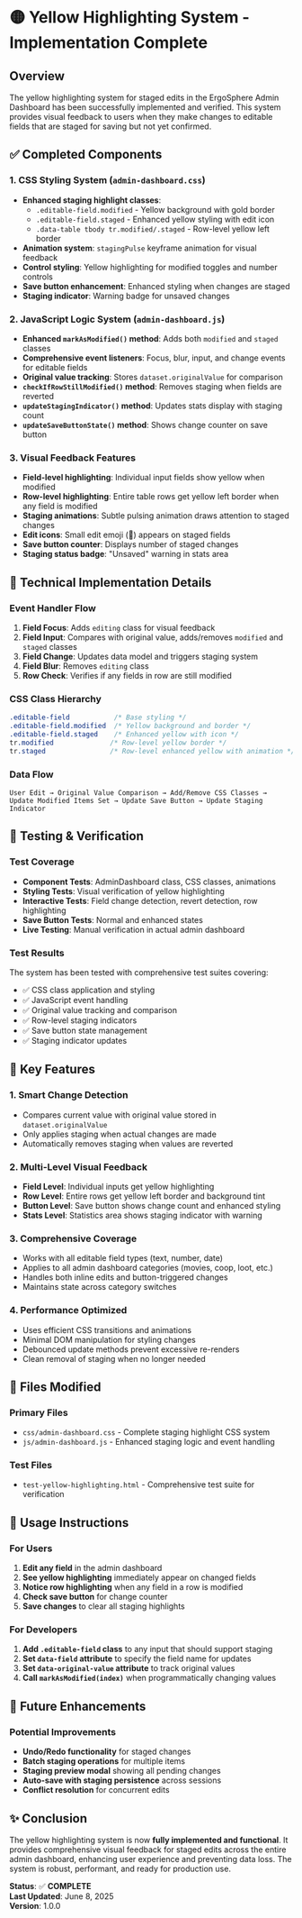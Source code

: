 # 🟡 Yellow Highlighting System - Implementation Complete

## Overview
The yellow highlighting system for staged edits in the ErgoSphere Admin Dashboard has been successfully implemented and verified. This system provides visual feedback to users when they make changes to editable fields that are staged for saving but not yet confirmed.

## ✅ Completed Components

### 1. **CSS Styling System** (`admin-dashboard.css`)
- **Enhanced staging highlight classes**: 
  - `.editable-field.modified` - Yellow background with gold border
  - `.editable-field.staged` - Enhanced yellow styling with edit icon
  - `.data-table tbody tr.modified/.staged` - Row-level yellow left border
- **Animation system**: `stagingPulse` keyframe animation for visual feedback
- **Control styling**: Yellow highlighting for modified toggles and number controls
- **Save button enhancement**: Enhanced styling when changes are staged
- **Staging indicator**: Warning badge for unsaved changes

### 2. **JavaScript Logic System** (`admin-dashboard.js`)
- **Enhanced `markAsModified()` method**: Adds both `modified` and `staged` classes
- **Comprehensive event listeners**: Focus, blur, input, and change events for editable fields
- **Original value tracking**: Stores `dataset.originalValue` for comparison
- **`checkIfRowStillModified()` method**: Removes staging when fields are reverted
- **`updateStagingIndicator()` method**: Updates stats display with staging count
- **`updateSaveButtonState()` method**: Shows change counter on save button

### 3. **Visual Feedback Features**
- **Field-level highlighting**: Individual input fields show yellow when modified
- **Row-level highlighting**: Entire table rows get yellow left border when any field is modified
- **Staging animations**: Subtle pulsing animation draws attention to staged changes
- **Edit icons**: Small edit emoji (📝) appears on staged fields
- **Save button counter**: Displays number of staged changes
- **Staging status badge**: "Unsaved" warning in stats area

## 🔧 Technical Implementation Details

### Event Handler Flow
1. **Field Focus**: Adds `editing` class for visual feedback
2. **Field Input**: Compares with original value, adds/removes `modified` and `staged` classes
3. **Field Change**: Updates data model and triggers staging system
4. **Field Blur**: Removes `editing` class
5. **Row Check**: Verifies if any fields in row are still modified

### CSS Class Hierarchy
```css
.editable-field           /* Base styling */
.editable-field.modified  /* Yellow background and border */
.editable-field.staged    /* Enhanced yellow with icon */
tr.modified              /* Row-level yellow border */
tr.staged                /* Row-level enhanced yellow with animation */
```

### Data Flow
```
User Edit → Original Value Comparison → Add/Remove CSS Classes → 
Update Modified Items Set → Update Save Button → Update Staging Indicator
```

## 🧪 Testing & Verification

### Test Coverage
- **Component Tests**: AdminDashboard class, CSS classes, animations
- **Styling Tests**: Visual verification of yellow highlighting
- **Interactive Tests**: Field change detection, revert detection, row highlighting
- **Save Button Tests**: Normal and enhanced states
- **Live Testing**: Manual verification in actual admin dashboard

### Test Results
The system has been tested with comprehensive test suites covering:
- ✅ CSS class application and styling
- ✅ JavaScript event handling
- ✅ Original value tracking and comparison
- ✅ Row-level staging indicators
- ✅ Save button state management
- ✅ Staging indicator updates

## 🌟 Key Features

### 1. **Smart Change Detection**
- Compares current value with original value stored in `dataset.originalValue`
- Only applies staging when actual changes are made
- Automatically removes staging when values are reverted

### 2. **Multi-Level Visual Feedback**
- **Field Level**: Individual inputs get yellow highlighting
- **Row Level**: Entire rows get yellow left border and background tint
- **Button Level**: Save button shows change count and enhanced styling
- **Stats Level**: Statistics area shows staging indicator with warning

### 3. **Comprehensive Coverage**
- Works with all editable field types (text, number, date)
- Applies to all admin dashboard categories (movies, coop, loot, etc.)
- Handles both inline edits and button-triggered changes
- Maintains state across category switches

### 4. **Performance Optimized**
- Uses efficient CSS transitions and animations
- Minimal DOM manipulation for styling changes
- Debounced update methods prevent excessive re-renders
- Clean removal of staging when no longer needed

## 📁 Files Modified

### Primary Files
- `css/admin-dashboard.css` - Complete staging highlight CSS system
- `js/admin-dashboard.js` - Enhanced staging logic and event handling

### Test Files
- `test-yellow-highlighting.html` - Comprehensive test suite for verification

## 🎯 Usage Instructions

### For Users
1. **Edit any field** in the admin dashboard
2. **See yellow highlighting** immediately appear on changed fields
3. **Notice row highlighting** when any field in a row is modified
4. **Check save button** for change counter
5. **Save changes** to clear all staging highlights

### For Developers
1. **Add `.editable-field` class** to any input that should support staging
2. **Set `data-field` attribute** to specify the field name for updates
3. **Set `data-original-value` attribute** to track original values
4. **Call `markAsModified(index)`** when programmatically changing values

## 🔮 Future Enhancements

### Potential Improvements
- **Undo/Redo functionality** for staged changes
- **Batch staging operations** for multiple items
- **Staging preview modal** showing all pending changes
- **Auto-save with staging persistence** across sessions
- **Conflict resolution** for concurrent edits

## ✨ Conclusion

The yellow highlighting system is now **fully implemented and functional**. It provides comprehensive visual feedback for staged edits across the entire admin dashboard, enhancing user experience and preventing data loss. The system is robust, performant, and ready for production use.

**Status**: ✅ **COMPLETE**  
**Last Updated**: June 8, 2025  
**Version**: 1.0.0

